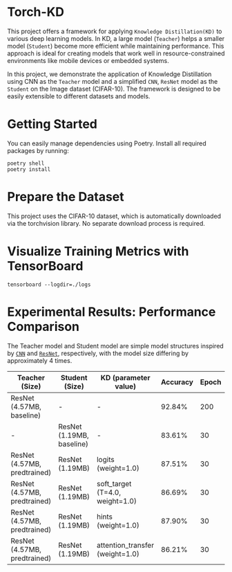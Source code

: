 # Torch-KD
This project offers a framework for applying `Knowledge Distillation(KD)` to various deep learning models. In KD, a large model (`Teacher`) helps a smaller model (`Student`) become more efficient while maintaining performance. This approach is ideal for creating models that work well in resource-constrained environments like mobile devices or embedded systems.

In this project, we demonstrate the application of Knowledge Distillation using CNN as the `Teacher` model and a simplified `CNN`, `ResNet` model as the `Student` on the Image dataset (CIFAR-10). The framework is designed to be easily extensible to different datasets and models.

# Getting Started
You can easily manage dependencies using Poetry. Install all required packages by running:
```
poetry shell
poetry install
```
# Prepare the Dataset
This project uses the CIFAR-10 dataset, which is automatically downloaded via the torchvision library. No separate download process is required.

# Visualize Training Metrics with TensorBoard
```
tensorboard --logdir=./logs
```

# Experimental Results: Performance Comparison
The Teacher model and Student model are simple model structures inspired by [`CNN`](https://pytorch.org/tutorials/beginner/knowledge_distillation_tutorial.html) and [`ResNet`](https://arxiv.org/pdf/1512.03385), respectively, with the model size differing by approximately 4 times.

| Teacher (Size)              | Student (Size)              | KD (parameter value)            | Accuracy | Epoch |
|-----------------------------|-----------------------------|---------------------------------|----------|-------|
| ResNet (4.57MB, baseline)   | -                           | -                               | 92.84%   | 200   |
| -                           | ResNet (1.19MB, baseline)   | -                               | 83.61%   | 30    |
| ResNet (4.57MB, predtrained)| ResNet (1.19MB)             | logits (weight=1.0)             | 87.51%   | 30    |
| ResNet (4.57MB, predtrained)| ResNet (1.19MB)             | soft_target (T=4.0, weight=1.0) | 86.69%   | 30    |
| ResNet (4.57MB, predtrained)| ResNet (1.19MB)             | hints (weight=1.0)              | 87.90%   | 30    |
| ResNet (4.57MB, predtrained)| ResNet (1.19MB)             | attention_transfer (weight=1.0) | 86.21%   | 30    |